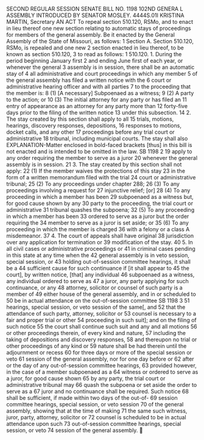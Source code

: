 SECOND REGULAR SESSION
SENATE BILL NO. 1198
102ND GENERA L ASSEMBLY
INTRODUCED BY SENATOR MOSLEY.
4444S.01I KRISTINA MARTIN, Secretary
AN ACT
To repeal section 510.120, RSMo, and to enact in lieu thereof one new section relating to automatic
stays of proceedings for members of the general assembly.
Be it enacted by the General Assembly of the State of Missouri, as follows:
1 Section A. Section 510.120, RSMo, is repealed and one new
2 section enacted in lieu thereof, to be known as section 510.120,
3 to read as follows:
1 510.120. 1. During the period beginning January first
2 and ending June first of each year, or whenever the general
3 assembly is in session, there shall be an automatic stay of
4 all administrative and court proceedings in which any member
5 of the general assembly has filed a written notice with the
6 court or administrative hearing officer and with all parties
7 to the proceeding that the member is:
8 (1) [A necessary] Subpoenaed as a witness;
9 (2) A party to the action; or
10 (3) The initial attorney for any party or has filed an
11 entry of appearance as an attorney for any party more than
12 forty-five days prior to the filing of the written notice
13 under this subsection.
14 2. The stay created by this section shall apply to all
15 trials, motions, hearings, discovery responses, depositions,
16 responses to motions, docket calls, and any other
17 proceedings before any trial court or administrative
18 tribunal, including municipal courts. The stay shall also
EXPLANATION-Matter enclosed in bold-faced brackets [thus] in this bill is not enacted
and is intended to be omitted in the law.
SB 1198 2
19 apply to any order requiring the member to serve as a juror
20 whenever the general assembly is in session.
21 3. The stay created by this section shall not apply:
22 (1) If the member waives the protections of this stay
23 in the form of a written memorandum filed with the trial
24 court or administrative tribunal;
25 (2) To any proceedings under chapter 288;
26 (3) To any proceedings involving a request for
27 injunctive relief; [or]
28 (4) To any proceeding in which a member has been
29 subpoenaed as a witness but, for good cause shown by any
30 party to the proceeding, the trial court or administrative
31 tribunal quashes the subpoena;
32 (5) To any proceeding in which a member has been
33 ordered to serve as a juror but the order requiring the
34 member to serve as a juror is set aside; or
35 (6) To any proceeding in which the member is charged
36 with a felony or a class A misdemeanor.
37 4. The court of appeals shall have original
38 jurisdiction over any application for termination or
39 modification of the stay.
40 5. In all civil cases or administrative proceedings or
41 in criminal cases pending in this state at any time when the
42 general assembly is in veto session, special session, or
43 holding out-of-session committee hearings, it shall be a
44 sufficient cause for such continuance if [it shall appear to
45 the court], by written notice, [that] any individual
46 subpoenaed as a witness, any individual ordered to serve as
47 a juror, any party applying for such continuance, or any
48 attorney, solicitor or counsel of such party is a member of
49 either house of the general assembly, and in or scheduled to
50 be in actual attendance on the out-of-session committee
SB 1198 3
51 hearings, special session, or veto session of the same[, and
52 that the attendance of such party, attorney, solicitor or
53 counsel is necessary to a fair and proper trial or other
54 proceeding in such suit]; and on the filing of such notice
55 the court shall continue such suit and any and all motions
56 or other proceedings therein, of every kind and nature,
57 including the taking of depositions and discovery responses,
58 and thereupon no trial or other proceedings of any kind or
59 nature shall be had therein until the adjournment or recess
60 for three days or more of the special session or veto
61 session of the general assembly, nor for one day before or
62 after or the day of any out-of-session committee hearings,
63 provided however, in the case of a member subpoenaed as a
64 witness or ordered to serve as a juror, for good cause shown
65 by any party, the trial court or administrative tribunal may
66 quash the subpoena or set aside the order to serve as a
67 juror and no continuance shall be required. Such notice
68 shall be sufficient, if made within two days of the out-of-
69 session committee hearings, special session, or veto session
70 of the general assembly, showing that at the time of making
71 the same such witness, juror, party, attorney, solicitor or
72 counsel is scheduled to be in actual attendance upon such
73 out-of-session committee hearings, special session, or veto
74 session of the general assembly.
